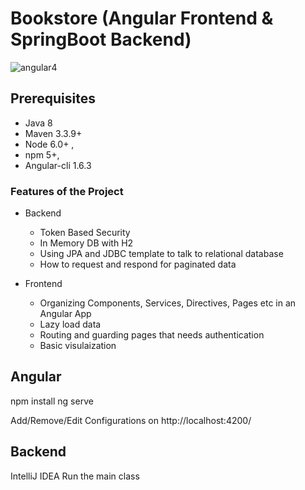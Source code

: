 # Bookstore (Angular Frontend & SpringBoot Backend)
![angular4](https://i.imgur.com/ojfFs39.png)

## Prerequisites

- Java 8
- Maven 3.3.9+
- Node 6.0+ ,
- npm 5+, 
- Angular-cli 1.6.3

### Features of the Project
* Backend
  * Token Based Security
  * In Memory DB with H2 
  * Using JPA and JDBC template to talk to relational database
  * How to request and respond for paginated data 

* Frontend
  * Organizing Components, Services, Directives, Pages etc in an Angular App
  * Lazy load data
  * Routing and guarding pages that needs authentication
  * Basic visulaization

## Angular

  npm install
  ng serve

Add/Remove/Edit Configurations on http://localhost:4200/

## Backend

  IntelliJ IDEA
  Run the main class 

